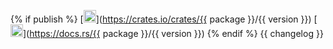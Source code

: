 {% if publish %}
[<img alt="crates.io" src="https://img.shields.io/badge/crates.io-v{{ version }}-orange?labelColor=5C5C5C" height="20">](https://crates.io/crates/{{ package }}/{{ version }})
[<img alt="docs.rs" src="https://img.shields.io/badge/docs.rs-v{{ version }}-blue?labelColor=5C5C5C" height="20">](https://docs.rs/{{ package }}/{{ version }})
{% endif %}
{{ changelog }}
